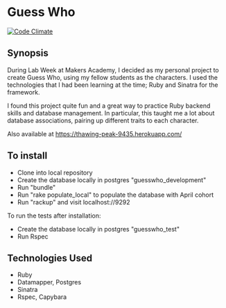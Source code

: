 Guess Who
=======================

[![Code Climate](https://codeclimate.com/github/dwatson62/Guess-Who/badges/gpa.svg)](https://codeclimate.com/github/dwatson62/Guess-Who)

## Synopsis

During Lab Week at Makers Academy, I decided as my personal project to create Guess Who, using my fellow students as the characters. I used the technologies that I had been learning at the time; Ruby and Sinatra for the framework.

I found this project quite fun and a great way to practice Ruby backend skills and database management. In particular, this taught me a lot about database associations, pairing up different traits to each character.

Also available at https://thawing-peak-9435.herokuapp.com/

## To install

- Clone into local repository
- Create the database locally in postgres "guesswho_development"
- Run "bundle"
- Run "rake populate_local" to populate the database with April cohort
- Run "rackup" and visit localhost://9292

To run the tests after installation:

- Create the database locally in postgres "guesswho_test"
- Run Rspec

## Technologies Used

- Ruby
- Datamapper, Postgres
- Sinatra
- Rspec, Capybara
